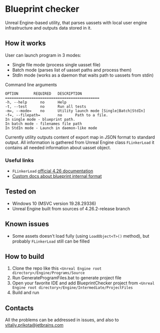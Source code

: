 # Blueprint checker

Unreal Engine-based utility, that parses uassets with local user engine infrastructure and outputs data stored in it.

## How it works

User can launch program in 3 modes:

- Single file mode (process single uasset file)
- Batch mode (parses list of uasset paths and process them)
- StdIn mode (works as a daemon that waits path to uassets from stdin)

Command line arguments
```
OPTION       REQUIRED   DESCRIPTION
===========================================
-h, --help      no      Help
-t, --test      no      Run all tests
-m=, --mode=    no      Utility launch mode [Single|Batch|StdIn]
-f=, --filepath=        no      Path to a file.
In single mode - blueprint path.
In batch mode - filenames file path
In StdIn mode - Launch in daemon-like mode
```

Currently utility outputs content of export map in JSON format to standard output.
All information is gathered from Unreal Engine class `FLinkerLoad` it contains all needed information about uasset object.

### Useful links
- `FLinkerLoad` [official 4.26 documentation](https://docs.unrealengine.com/4.26/en-US/API/Runtime/CoreUObject/UObject/FLinkerLoad/)
- [Custom docs about blueprint internal format](https://gist.github.com/rbetik12/21201e3c40201e8f8aed16c4bcf0e75e)

## Tested on
- Windows 10 (MSVC version 19.28.29336)
- Unreal Engine built from sources of 4.26.2-release branch

## Known issues
- Some assets doesn't load fully (using `LoadObject<T>()` method), but probably `FLinkerLoad` still can be filled

## How to build
1. Clone the repo like this `<Unreal Engine root directory>/Engine/Programs/Source`
2. Run GenerateProgramFiles.bat to generate project file
3. Open your favorite IDE and add BlueprintChecker project from `<Unreal Engine root directory>/Engine/Intermediate/ProjectFiles`
4. Build and run

## Contacts

All the problems can be addressed in issues, and also to vitaliy.prikota@jetbrains.com
